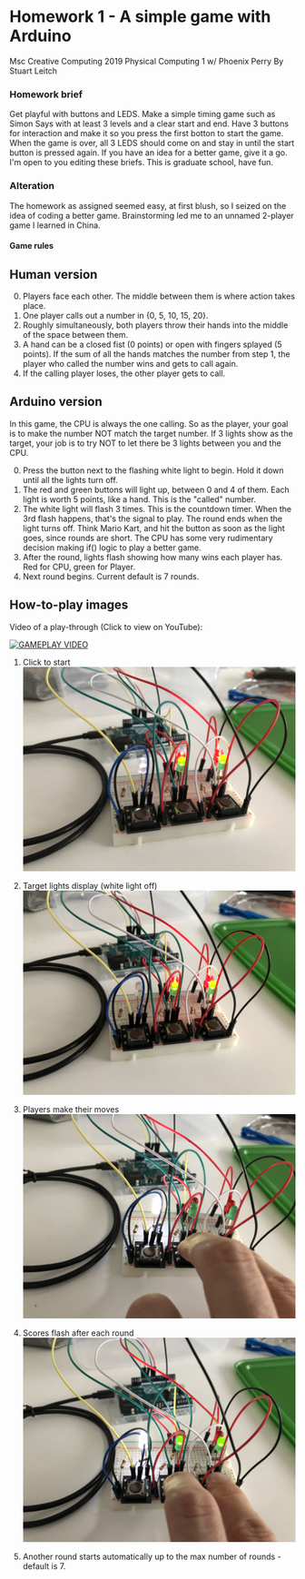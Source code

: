 # Homework 1 - A simple game with Arduino
Msc Creative Computing 2019
Physical Computing 1 w/ Phoenix Perry
By Stuart Leitch

### Homework brief
Get playful with buttons and LEDS. Make a simple timing game such as Simon Says with at least 3 levels and a clear start and end. Have 3 buttons for interaction and make it so you press the first botton to start the game. When the game is over, all 3 LEDS should come on and stay in until the start button is pressed again. If you have an idea for a better game, give it a go. I'm open to you editing these briefs. This is graduate school, have fun.

### Alteration
The homework as assigned seemed easy, at first blush, so I seized on the idea of coding a better game. Brainstorming led me to an unnamed 2-player game I learned in China. 

#### Game rules
Human version
---
0. Players face each other. The middle between them is where action takes place.
1. One player calls out a number in {0, 5, 10, 15, 20}.
2. Roughly simultaneously, both players throw their hands into the middle of the space between them.
3. A hand can be a closed fist (0 points) or open with fingers splayed (5 points). If the sum of all the hands matches the number from step 1, the player who called the number wins and gets to call again. 
4. If the calling player loses, the other player gets to call.

Arduino version
---
In this game, the CPU is always the one calling. So as the player, your goal is to make the number NOT match the target number. If 3 lights show as the target, your job is to try NOT to let there be 3 lights between you and the CPU.

0. Press the button next to the flashing white light to begin. Hold it down until all the lights turn off.
1. The red and green buttons will light up, between 0 and 4 of them. Each light is worth 5 points, like a hand. This is the "called" number.
2. The white light will flash 3 times. This is the countdown timer. When the 3rd flash happens, that's the signal to play. The round ends when the light turns off. Think Mario Kart, and hit the button as soon as the light goes, since rounds are short. The CPU has some very rudimentary decision making if() logic to play a better game.
3. After the round, lights flash showing how many wins each player has. Red for CPU, green for Player.
4. Next round begins. Current default is 7 rounds.


How-to-play images
---

Video of a play-through (Click to view on YouTube):

[![GAMEPLAY VIDEO](https://i9.ytimg.com/vi/gqpZJV6mhek/mqdefault.jpg?time=1570394857301&sqp=CMyk6ewF&rs=AOn4CLBayOu7qrWswHx5CyTSdRDnxaQSyA)](https://youtu.be/gqpZJV6mhek "GAMEPLAY VIDEO")

1. Click to start
![Click start](https://github.com/Toruitas/pcomp-wk1/blob/master/1_press_start.JPG)

2. Target lights display (white light off)
![Target](https://github.com/Toruitas/pcomp-wk1/blob/master/2_target.JPG)

3. Players make their moves
![Moves](https://github.com/Toruitas/pcomp-wk1/blob/master/3_player_move.JPG)

4. Scores flash after each round
![Scores](https://github.com/Toruitas/pcomp-wk1/blob/master/4_display_scores.JPG)

5. Another round starts automatically up to the max number of rounds - default is 7.